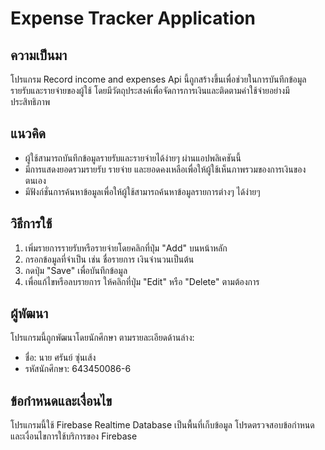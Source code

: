 # Expense Tracker Application

## ความเป็นมา
โปรแกรม Record income and expenses Api นี้ถูกสร้างขึ้นเพื่อช่วยในการบันทึกข้อมูลรายรับและรายจ่ายของผู้ใช้ โดยมีวัตถุประสงค์เพื่อจัดการการเงินและติดตามค่าใช้จ่ายอย่างมีประสิทธิภาพ

## แนวคิด
- ผู้ใช้สามารถบันทึกข้อมูลรายรับและรายจ่ายได้ง่ายๆ ผ่านแอปพลิเคชันนี้
- มีการแสดงยอดรวมรายรับ รายจ่าย และยอดคงเหลือเพื่อให้ผู้ใช้เห็นภาพรวมของการเงินของตนเอง
- มีฟังก์ชั่นการค้นหาข้อมูลเพื่อให้ผู้ใช้สามารถค้นหาข้อมูลรายการต่างๆ ได้ง่ายๆ

## วิธีการใช้
1. เพิ่มรายการรายรับหรือรายจ่ายโดยคลิกที่ปุ่ม "Add" บนหน้าหลัก
2. กรอกข้อมูลที่จำเป็น เช่น ชื่อรายการ เงินจำนวนเป็นต้น
3. กดปุ่ม "Save" เพื่อบันทึกข้อมูล
4. เพื่อแก้ไขหรือลบรายการ ให้คลิกที่ปุ่ม "Edit" หรือ "Delete" ตามต้องการ

## ผู้พัฒนา
โปรแกรมนี้ถูกพัฒนาโดยนักศึกษา ตามรายละเอียดด้านล่าง:

- ชื่อ: นาย ศรันย์ ซุ่นเส้ง 
- รหัสนักศึกษา: 643450086-6

## ข้อกำหนดและเงื่อนไข
โปรแกรมนี้ใช้ Firebase Realtime Database เป็นพื้นที่เก็บข้อมูล โปรดตรวจสอบข้อกำหนดและเงื่อนไขการใช้บริการของ Firebase

